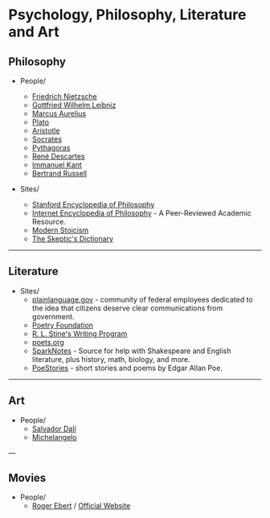 # Psychology, Philosophy, Literature and Art

## Philosophy
- People/
  - [Friedrich Nietzsche](https://en.wikipedia.org/wiki/Friedrich_Nietzsche)
  - [Gottfried Wilhelm Leibniz](https://en.wikipedia.org/wiki/Gottfried_Wilhelm_Leibniz)
  - [Marcus Aurelius](https://en.wikipedia.org/wiki/Marcus_Aurelius)
  - [Plato](https://en.wikipedia.org/wiki/Plato)
  - [Aristotle](https://en.wikipedia.org/wiki/Aristotle)
  - [Socrates](https://en.wikipedia.org/wiki/Socrates)
  - [Pythagoras](https://en.wikipedia.org/wiki/Pythagoras)
  - [René Descartes](https://en.wikipedia.org/wiki/Ren%C3%A9_Descartes)
  - [Immanuel Kant](https://en.wikipedia.org/wiki/Immanuel_Kant)
  - [Bertrand Russell](https://en.wikipedia.org/wiki/Bertrand_Russell)

- Sites/
  - [Stanford Encyclopedia of Philosophy](https://plato.stanford.edu/)
  - [Internet Encyclopedia of Philosophy](https://www.iep.utm.edu/) - A Peer-Reviewed Academic Resource.
  - [Modern Stoicism](https://modernstoicism.com/)
  - [The Skeptic's Dictionary](http://skepdic.com/)

---

## Literature
- Sites/
  - [plainlanguage.gov](https://plainlanguage.gov/) - community of federal employees dedicated to the idea that citizens deserve clear communications from government.
  - [Poetry Foundation](http://www.poetryfoundation.org/)
  - [R. L. Stine's Writing Program](http://rlstine.com/writing-program)
  - [poets.org](https://poets.org/)
  - [SparkNotes](https://www.sparknotes.com/) - Source for help with Shakespeare and English literature, plus history, math, biology, and more.
  - [PoeStories](https://poestories.com) - short stories and poems by Edgar Allan Poe.

---

## Art
- People/
  - [Salvador Dalí](https://en.wikipedia.org/wiki/Salvador_Dal%C3%AD)
  - [Michelangelo](https://en.wikipedia.org/wiki/Michelangelo)

—

## Movies
- People/
  - [Roger Ebert](https://en.wikipedia.org/wiki/Roger_Ebert) / [Official Website](http://www.rogerebert.com/)
